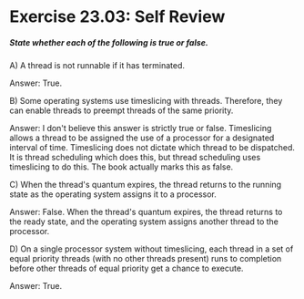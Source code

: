 # Exercise 23.03: Self Review
##### State whether each of the following is true or false.

A) A thread is not runnable if it has terminated.

Answer: True.

B) Some operating systems use timeslicing with threads.  Therefore, they can enable threads to preempt threads of the same priority.

Answer: I don't believe this answer is strictly true or false.  Timeslicing allows a thread to be assigned the use of a processor for a designated interval of time.  Timeslicing does not dictate which thread to be dispatched.  It is thread scheduling which does this, but thread scheduling uses timeslicing to do this.  The book actually marks this as false.

C) When the thread's quantum expires, the thread returns to the running state as the operating system assigns it to a processor.

Answer: False.  When the thread's quantum expires, the thread returns to the ready state, and the operating system assigns another thread to the processor.

D) On a single processor system without timeslicing, each thread in a set of equal priority threads (with no other threads present) runs to completion before other threads of equal priority get a chance to execute.

Answer: True.